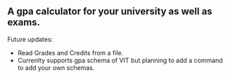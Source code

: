 A gpa calculator for your university as well as exams.
---

Future updates: 
  - Read Grades and Credits from a file.
  - Currenlty supports gpa schema of VIT but planning to add a command to add your own schemas.
